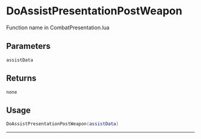# DoAssistPresentationPostWeapon
Function name in CombatPresentation.lua
## Parameters
`assistData`
## Returns
`none`
## Usage
```lua
DoAssistPresentationPostWeapon(assistData)
```
---

